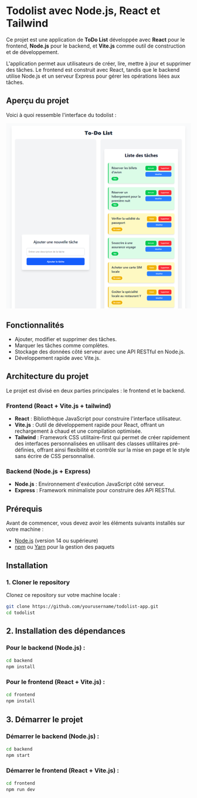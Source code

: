 # Todolist avec Node.js, React et Tailwind

Ce projet est une application de **ToDo List** développée avec **React** pour le frontend, **Node.js** pour le backend, et **Vite.js** comme outil de construction et de développement.

L'application permet aux utilisateurs de créer, lire, mettre à jour et supprimer des tâches. Le frontend est construit avec React, tandis que le backend utilise Node.js et un serveur Express pour gérer les opérations liées aux tâches.

## Aperçu du projet

Voici à quoi ressemble l'interface du todolist :

![Aperçu du projet](./frontend/public/images/todolist.png)

## Fonctionnalités

- Ajouter, modifier et supprimer des tâches.
- Marquer les tâches comme complètes.
- Stockage des données côté serveur avec une API RESTful en Node.js.
- Développement rapide avec Vite.js.

## Architecture du projet

Le projet est divisé en deux parties principales : le frontend et le backend.

### Frontend (React + Vite.js + tailwind)
- **React** : Bibliothèque JavaScript pour construire l'interface utilisateur.
- **Vite.js** : Outil de développement rapide pour React, offrant un rechargement à chaud et une compilation optimisée.
- **Tailwind** : Framework CSS utilitaire-first qui permet de créer rapidement des interfaces personnalisées en utilisant des classes utilitaires pré-définies, offrant ainsi flexibilité et contrôle sur la mise en page et le style sans écrire de CSS personnalisé.

### Backend (Node.js + Express)
- **Node.js** : Environnement d'exécution JavaScript côté serveur.
- **Express** : Framework minimaliste pour construire des API RESTful.


## Prérequis

Avant de commencer, vous devez avoir les éléments suivants installés sur votre machine :

- [Node.js](https://nodejs.org/) (version 14 ou supérieure)
- [npm](https://www.npmjs.com/) ou [Yarn](https://yarnpkg.com/) pour la gestion des paquets

## Installation

### 1. Cloner le repository

Clonez ce repository sur votre machine locale :

```bash
git clone https://github.com/yourusername/todolist-app.git
cd todolist
```

## 2. Installation des dépendances

### Pour le backend (Node.js) :

```bash
cd backend
npm install
```

### Pour le frontend (React + Vite.js) :

```bash
cd frontend
npm install
```

## 3. Démarrer le projet

### Démarrer le backend (Node.js) :

```bash
cd backend
npm start
```

### Démarrer le frontend (React + Vite.js) :

```bash
cd frontend
npm run dev
```
